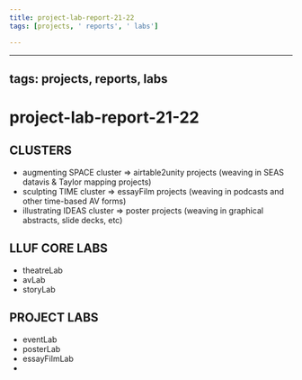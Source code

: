 ```yaml
---
title: project-lab-report-21-22
tags: [projects, ' reports', ' labs']

---
```


---
tags: projects, reports, labs
---

# project-lab-report-21-22

## CLUSTERS

* augmenting SPACE cluster => airtable2unity projects (weaving in SEAS datavis & Taylor mapping projects)
* sculpting TIME cluster => essayFilm projects (weaving in podcasts and other time-based AV forms)
* illustrating IDEAS cluster => poster projects  (weaving in graphical abstracts, slide decks, etc)

## LLUF CORE LABS

* theatreLab
* avLab
* storyLab

## PROJECT LABS

* eventLab
* posterLab
* essayFilmLab
* 